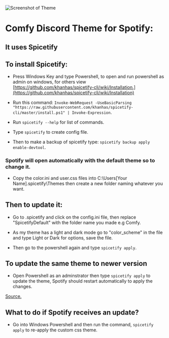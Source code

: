 ![Screenshot of Theme](https://github.com/Parker06/Comfy/blob/main/Comfy.PNG)

# Comfy Discord Theme for Spotify:

## It uses Spicetify

## To install Spicetify:

* Press Windows Key and type Powershell, to open and run powershell as admin on windows, for others view [https://github.com/khanhas/spicetify-cli/wiki/Installation.](https://github.com/khanhas/spicetify-cli/wiki/Installation)

* Run this command: `Invoke-WebRequest -UseBasicParsing "https://raw.githubusercontent.com/khanhas/spicetify-cli/master/install.ps1" | Invoke-Expression`.

* Run `spicetify --help` for list of commands.

* Type `spicetify` to create config file.

* Then to make a backup of spicetify type: `spicetify backup apply enable-devtool`.

### Spotify will open automatically with the default theme so to change it.

* Copy the color.ini and user.css files into C:\Users\[Your Name]\.spicetify\Themes then create a new folder naming whatever you want.

## Then to update it:

* Go to .spicetify and click on the config.ini file, then replace "SpicetifyDefault" with the folder name you made e.g Comfy.

* As my theme has a light and dark mode go to "color_scheme" in the file and type Light or Dark for options, save the file.

* Then go to the powershell again and type `spicetify apply`.

## To update the same theme to newer version

* Open Powershell as an adminstrator then type `spicetify apply` to update the theme, Spotify should restart automatically to apply the changes.

[Source.](https://www.muo.com/tag/customize-spotify-with-spicetify-themes/)

## What to do if Spotify receives an update?

* Go into Windows Powershell and then run the command, `spicetify apply` to re-apply the custom css theme.
